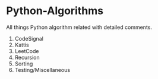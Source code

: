 # Python-Algorithms
All things Python algorithm related with detailed comments.

1. CodeSignal
2. Kattis
3. LeetCode
4. Recursion
5. Sorting
6. Testing/Miscellaneous
